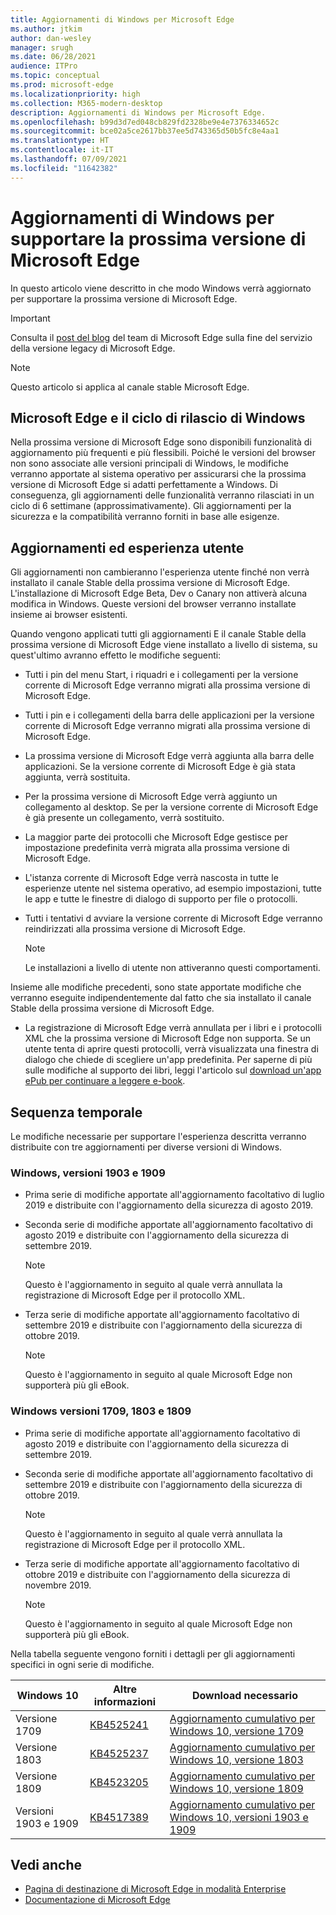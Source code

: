 ```yaml
---
title: Aggiornamenti di Windows per Microsoft Edge
ms.author: jtkim
author: dan-wesley
manager: srugh
ms.date: 06/28/2021
audience: ITPro
ms.topic: conceptual
ms.prod: microsoft-edge
ms.localizationpriority: high
ms.collection: M365-modern-desktop
description: Aggiornamenti di Windows per Microsoft Edge.
ms.openlocfilehash: b99d3d7ed048cb829fd2328be9e4e7376334652c
ms.sourcegitcommit: bce02a5ce2617bb37ee5d743365d50b5fc8e4aa1
ms.translationtype: HT
ms.contentlocale: it-IT
ms.lasthandoff: 07/09/2021
ms.locfileid: "11642382"
---
```

# <a name="windows-updates-to-support-the-next-version-of-microsoft-edge"></a>Aggiornamenti di Windows per supportare la prossima versione di Microsoft Edge

In questo articolo viene descritto in che modo Windows verrà aggiornato per supportare la prossima versione di Microsoft Edge.

> [!IMPORTANT]
> Consulta il [post del blog](https://aka.ms/EdgeLegacyEOS) del team di Microsoft Edge sulla fine del servizio della versione legacy di Microsoft Edge.

> [!NOTE]
> Questo articolo si applica al canale stable Microsoft Edge.

## <a name="microsoft-edge-and-the-windows-release-cycle"></a>Microsoft Edge e il ciclo di rilascio di Windows

Nella prossima versione di Microsoft Edge sono disponibili funzionalità di aggiornamento più frequenti e più flessibili. Poiché le versioni del browser non sono associate alle versioni principali di Windows, le modifiche verranno apportate al sistema operativo per assicurarsi che la prossima versione di Microsoft Edge si adatti perfettamente a Windows. Di conseguenza, gli aggiornamenti delle funzionalità verranno rilasciati in un ciclo di 6 settimane (approssimativamente). Gli aggiornamenti per la sicurezza e la compatibilità verranno forniti in base alle esigenze.

## <a name="updates-and-the-user-experience"></a>Aggiornamenti ed esperienza utente

Gli aggiornamenti non cambieranno l'esperienza utente finché non verrà installato il canale Stable della prossima versione di Microsoft Edge. L'installazione di Microsoft Edge Beta, Dev o Canary non attiverà alcuna modifica in Windows. Queste versioni del browser verranno installate insieme ai browser esistenti.

Quando vengono applicati tutti gli aggiornamenti E il canale Stable della prossima versione di Microsoft Edge viene installato a livello di sistema, su quest'ultimo avranno effetto le modifiche seguenti:

- Tutti i pin del menu Start, i riquadri e i collegamenti per la versione corrente di Microsoft Edge verranno migrati alla prossima versione di Microsoft Edge.
- Tutti i pin e i collegamenti della barra delle applicazioni per la versione corrente di Microsoft Edge verranno migrati alla prossima versione di Microsoft Edge.
- La prossima versione di Microsoft Edge verrà aggiunta alla barra delle applicazioni. Se la versione corrente di Microsoft Edge è già stata aggiunta, verrà sostituita.
- Per la prossima versione di Microsoft Edge verrà aggiunto un collegamento al desktop. Se per la versione corrente di Microsoft Edge è già presente un collegamento, verrà sostituito.
- La maggior parte dei protocolli che Microsoft Edge gestisce per impostazione predefinita verrà migrata alla prossima versione di Microsoft Edge.
- L'istanza corrente di Microsoft Edge verrà nascosta in tutte le esperienze utente nel sistema operativo, ad esempio impostazioni, tutte le app e tutte le finestre di dialogo di supporto per file o protocolli.
- Tutti i tentativi d avviare la versione corrente di Microsoft Edge verranno reindirizzati alla prossima versione di Microsoft Edge.

  > [!NOTE]
  > Le installazioni a livello di utente non attiveranno questi comportamenti.

Insieme alle modifiche precedenti, sono state apportate modifiche che verranno eseguite indipendentemente dal fatto che sia installato il canale Stable della prossima versione di Microsoft Edge.

- La registrazione di Microsoft Edge verrà annullata per i libri e i protocolli XML che la prossima versione di Microsoft Edge non supporta. Se un utente tenta di aprire questi protocolli, verrà visualizzata una finestra di dialogo che chiede di scegliere un'app predefinita. Per saperne di più sulle modifiche al supporto dei libri, leggi l'articolo sul [download un'app ePub per continuare a leggere e-book](https://nam06.safelinks.protection.outlook.com/?url=https%3A%2F%2Fsupport.microsoft.com%2Fhelp%2F4517840&data=02%7C01%7Cv-danwes%40microsoft.com%7Cc9f8571b880549c30fcf08d72be5eaf9%7C72f988bf86f141af91ab2d7cd011db47%7C1%7C0%7C637026138803983526&sdata=qtb3DvVZQ6H%2FFXnBievkl%2B%2BngAQXwl340PcH8kRc3y4%3D&reserved=0).

## <a name="timeline"></a>Sequenza temporale

Le modifiche necessarie per supportare l'esperienza descritta verranno distribuite con tre aggiornamenti per diverse versioni di Windows.

### <a name="windows-versions-1903-and-1909"></a>Windows, versioni 1903 e 1909

- Prima serie di modifiche apportate all'aggiornamento facoltativo di luglio 2019 e distribuite con l'aggiornamento della sicurezza di agosto 2019.
- Seconda serie di modifiche apportate all'aggiornamento facoltativo di agosto 2019 e distribuite con l'aggiornamento della sicurezza di settembre 2019.

  > [!NOTE]
  > Questo è l'aggiornamento in seguito al quale verrà annullata la registrazione di Microsoft Edge per il protocollo XML.

- Terza serie di modifiche apportate all'aggiornamento facoltativo di settembre 2019 e distribuite con l'aggiornamento della sicurezza di ottobre 2019.

  > [!NOTE]
  > Questo è l'aggiornamento in seguito al quale Microsoft Edge non supporterà più gli eBook.

### <a name="windows-versions-1709-1803-and-1809"></a>Windows versioni 1709, 1803 e 1809

- Prima serie di modifiche apportate all'aggiornamento facoltativo di agosto 2019 e distribuite con l'aggiornamento della sicurezza di settembre 2019.
- Seconda serie di modifiche apportate all'aggiornamento facoltativo di settembre 2019 e distribuite con l'aggiornamento della sicurezza di ottobre 2019.

  > [!NOTE]
  > Questo è l'aggiornamento in seguito al quale verrà annullata la registrazione di Microsoft Edge per il protocollo XML.

- Terza serie di modifiche apportate all'aggiornamento facoltativo di ottobre 2019 e distribuite con l'aggiornamento della sicurezza di novembre 2019.

  > [!NOTE]
  > Questo è l'aggiornamento in seguito al quale Microsoft Edge non supporterà più gli eBook.

Nella tabella seguente vengono forniti i dettagli per gli aggiornamenti specifici in ogni serie di modifiche.

| Windows 10 | Altre informazioni | Download necessario |
|--|--|--|
| Versione 1709 | [KB4525241](https://support.microsoft.com/help/4525241/windows-10-update-kb4525241) | [Aggiornamento cumulativo per Windows 10, versione 1709](https://www.catalog.update.microsoft.com/Search.aspx?q=4525241) |
| Versione 1803  | [KB4525237](https://support.microsoft.com/help/4525237/windows-10-update-kb4525237) | [Aggiornamento cumulativo per Windows 10, versione 1803](https://www.catalog.update.microsoft.com/Search.aspx?q=KB4525237) |
| Versione 1809  | [KB4523205](https://support.microsoft.com/help/4523205/windows-10-update-kb4523205) | [Aggiornamento cumulativo per Windows 10, versione 1809](https://www.catalog.update.microsoft.com/Search.aspx?q=4523205) |
| Versioni 1903 e 1909 |[KB4517389](https://support.microsoft.com/help/4517389/windows-10-update-kb4517389)  | [Aggiornamento cumulativo per Windows 10, versioni 1903 e 1909](https://www.catalog.update.microsoft.com/Search.aspx?q=4517389) |

## <a name="see-also"></a>Vedi anche

- [Pagina di destinazione di Microsoft Edge in modalità Enterprise](https://aka.ms/EdgeEnterprise)
- [Documentazione di Microsoft Edge](./index.yml)
